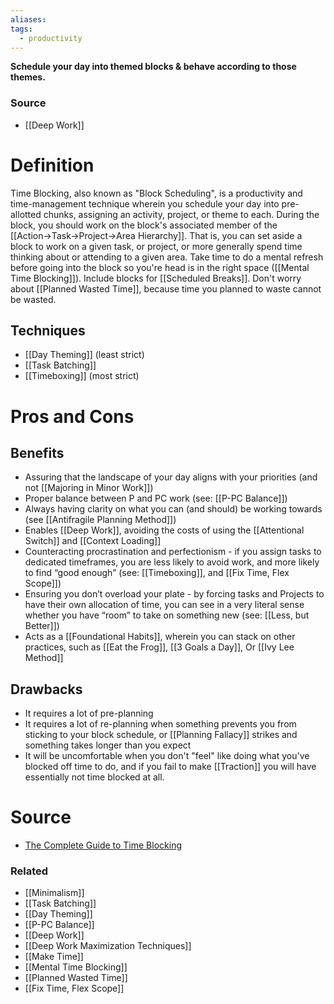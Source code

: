 ```yaml
---
aliases: 
tags:
  - productivity
---
```

**Schedule your day into themed blocks & behave according to those themes.**

### Source
- [[Deep Work]]

# Definition

Time Blocking, also known as "Block Scheduling", is a productivity and time-management technique wherein you schedule your day into pre-allotted chunks, assigning an activity, project, or theme to each. During the block, you should work on the block's associated member of the [[Action→Task→Project→Area Hierarchy]]. That is, you can set aside a block to work on a given task, or project, or more generally spend time thinking about or attending to a given area. Take time to do a mental refresh before going into the block so you're head is in the right space ([[Mental Time Blocking]]). Include blocks for [[Scheduled Breaks]]. Don't worry about [[Planned Wasted Time]], because time you planned to waste cannot be wasted.

## Techniques

- [[Day Theming]] (least strict)
- [[Task Batching]]
- [[Timeboxing]] (most strict)

# Pros and Cons

## Benefits

- Assuring that the landscape of your day aligns with your priorities (and not [[Majoring in Minor Work]])
- Proper balance between P and PC work (see: [[P-PC Balance]])
- Always having clarity on what you can (and should) be working towards (see [[Antifragile Planning Method]])
- Enables [[Deep Work]], avoiding the costs of using the [[Attentional Switch]] and [[Context Loading]]
- Counteracting procrastination and perfectionism - if you assign tasks to dedicated timeframes, you are less likely to avoid work, and more likely to find “good enough” (see: [[Timeboxing]], and [[Fix Time, Flex Scope]])
- Ensuring you don’t overload your plate - by forcing tasks and Projects to have their own allocation of time, you can see in a very literal sense whether you have “room” to take on something new (see: [[Less, but Better]])
- Acts as a [[Foundational Habits]], wherein you can stack on other practices, such as [[Eat the Frog]], [[3 Goals a Day]], Or [[Ivy Lee Method]]

## Drawbacks

- It requires a lot of pre-planning
- It requires a lot of re-planning when something prevents you from sticking to your block schedule, or [[Planning Fallacy]] strikes and something takes longer than you expect
- It will be uncomfortable when you don't "feel" like doing what you've blocked off time to do, and if you fail to make [[Traction]] you will have essentially not time blocked at all.

# Source
- [The Complete Guide to Time Blocking](https://doist.com/blog/time-blocking/)

### Related
- [[Minimalism]]
- [[Task Batching]]
- [[Day Theming]]
- [[P-PC Balance]]
- [[Deep Work]]
- [[Deep Work Maximization Techniques]]
- [[Make Time]]
- [[Mental Time Blocking]]
- [[Planned Wasted Time]]
- [[Fix Time, Flex Scope]]